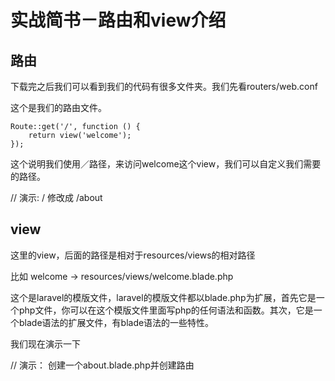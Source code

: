 # 实战简书－路由和view介绍


## 路由

下载完之后我们可以看到我们的代码有很多文件夹。我们先看routers/web.conf

这个是我们的路由文件。

```
Route::get('/', function () {
    return view('welcome');
});
```

这个说明我们使用／路径，来访问welcome这个view，我们可以自定义我们需要的路径。

// 演示: / 修改成 /about


## view

这里的view，后面的路径是相对于resources/views的相对路径

比如
welcome -> resources/views/welcome.blade.php

这个是laravel的模版文件，laravel的模版文件都以blade.php为扩展，首先它是一个php文件，你可以在这个模版文件里面写php的任何语法和函数。其次，它是一个blade语法的扩展文件，有blade语法的一些特性。

我们现在演示一下

// 演示： 创建一个about.blade.php并创建路由
